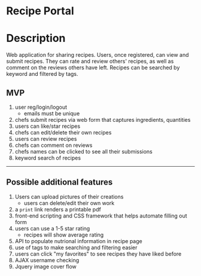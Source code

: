 # Recipe Portal

# Description
Web application for sharing recipes. Users, once registered, can view and submit recipes. They can rate and review others' recipes, as well as comment on the reviews others have left. Recipes can be searched by keyword and filtered by tags.

## MVP

1. user reg/login/logout
    - emails must be unique
2. chefs submit recipes via web form that captures ingredients, quantities
3. users can like/star recipes
4. chefs can edit/delete their own recipes
5. users can review recipes
6. chefs can comment on reviews
7. chefs names can be clicked to see all their submissions
8. keyword search of recipes

---

## Possible additional features

1. Users can upload pictures of their creations
    - users can delete/edit their own work
2. a `print` link renders a printable pdf
3. front-end scripting and CSS framework that helps automate filling out form
4. users can use a 1-5 star rating
    - recipes will show average rating
5. API to populate nutrional information in recipe page
6. use of tags to make searching and filtering easier
7. users can click "my favorites" to see recipes they have liked before
8. AJAX username checking
9. Jquery image cover flow


